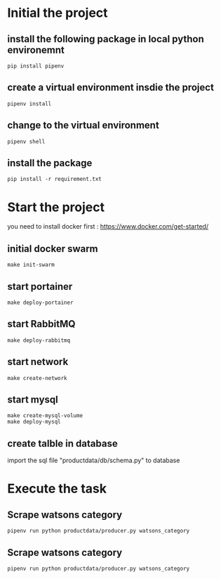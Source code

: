 # Initial the project

## install the following package in local python environemnt 
```
pip install pipenv
```

## create a virtual environment insdie the project 
```
pipenv install
```

## change to the virtual environment
```
pipenv shell
```

## install the package
```
pip install -r requirement.txt
```

# Start the project 
you need to install docker first : https://www.docker.com/get-started/

## initial docker swarm
```
make init-swarm
```

## start portainer
```
make deploy-portainer
```

## start RabbitMQ
```
make deploy-rabbitmq
```

## start network
```
make create-network
```

## start mysql
```
make create-mysql-volume
make deploy-mysql
```

## create talble in database
import the sql file "productdata/db/schema.py" to database


# Execute the task

## Scrape watsons category
```
pipenv run python productdata/producer.py watsons_category 
```

## Scrape watsons category
```
pipenv run python productdata/producer.py watsons_category 
```